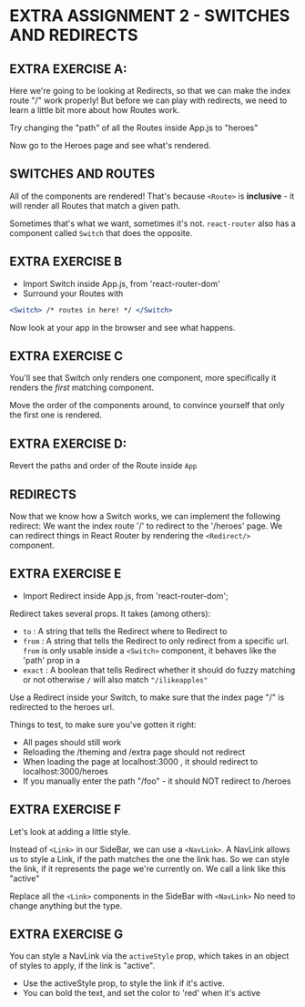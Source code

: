 # EXTRA ASSIGNMENT 2 - SWITCHES AND REDIRECTS

## EXTRA EXERCISE A:
Here we're going to be looking at Redirects, so that we can make the
index route "/" work properly!
But before we can play with redirects, we need to learn a little
bit more about how Routes work.

Try changing the "path" of all the Routes inside App.js to "heroes"

Now go to the Heroes page and see what's rendered.

## SWITCHES AND ROUTES
All of the components are rendered!
That's because `<Route>` is **inclusive** - it will render
all Routes that match a given path.

Sometimes that's what we want, sometimes it's not.
`react-router` also has a component called `Switch` that does
the opposite.

## EXTRA EXERCISE B

- Import Switch inside App.js, from 'react-router-dom'
- Surround your Routes with 
```jsx harmony
<Switch> /* routes in here! */ </Switch>
```

Now look at your app in the browser and see what happens.

## EXTRA EXERCISE C
You'll see that Switch only renders one component, more specifically it renders
the *first* matching component.

Move the order of the components around, to convince yourself
that only the first one is rendered.

## EXTRA EXERCISE D:
Revert the paths and order of the Route inside `App`

## REDIRECTS
Now that we know how a Switch works, we can implement the following redirect:
We want the index route '/' to redirect to the '/heroes' page.
We can redirect things in React Router by rendering the `<Redirect/>` component.

## EXTRA EXERCISE E

- Import Redirect inside App.js, from 'react-router-dom';

Redirect takes several props. It takes (among others):

 - `to` : A string that tells the Redirect where to Redirect to
 - `from` : A string that tells the Redirect to only redirect from a specific url.
  `from` is only usable inside a `<Switch>` component, it behaves like the 'path' prop in a <Route/>
 - `exact` : A boolean that tells Redirect whether it should do fuzzy matching or not
    otherwise `/` will also match `"/ilikeapples"`

Use a Redirect inside your Switch, to make sure that the index page "/" is redirected to the heroes url.

Things to test, to make sure you've gotten it right:

  - All pages should still work
  - Reloading the /theming and /extra page should not redirect
  - When loading the page at localhost:3000 , it should redirect to localhost:3000/heroes
  - If you manually enter the path "/foo" - it should NOT redirect to /heroes

## EXTRA EXERCISE F
Let's look at adding a little style.

Instead of `<Link>` in our SideBar, we can use a `<NavLink>`.
A NavLink allows us to style a Link, if the path matches the one the link
has. So we can style the link, if it represents the page we're currently on.
We call a link like this "active"

Replace all the `<Link>` components in the SideBar with `<NavLink>`
No need to change anything but the type.

## EXTRA EXERCISE G

You can style a NavLink via the `activeStyle` prop, which takes in an object of styles to apply,
if the link is "active".

- Use the activeStyle prop, to style the link if it's active.
- You can bold the text, and set the color to 'red' when it's active
